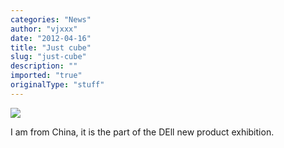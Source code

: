```yaml
---
categories: "News"
author: "vjxxx"
date: "2012-04-16"
title: "Just cube"
slug: "just-cube"
description: ""
imported: "true"
originalType: "stuff"
---
```



![](render_012_0.jpg) 

I am from China, it is the part of the DEll new product exhibition.